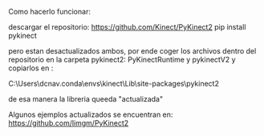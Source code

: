 Como hacerlo funcionar:

descargar el repositorio:
https://github.com/Kinect/PyKinect2
pip install pykinect

pero estan desactualizados ambos, por ende coger los archivos dentro del repositorio en la carpeta pykinect2:
PyKinectRuntime
y pykinectV2 y copiarlos en :

C:\Users\dcnav\.conda\envs\kinect\Lib\site-packages\pykinect2

de esa manera la libreria queeda "actualizada"


Algunos ejemplos actualizados se encuentran en:
https://github.com/limgm/PyKinect2